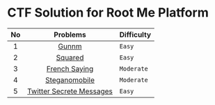 # CTF Solution for Root Me Platform

| **No** | **Problems** | **Difficulty** |
| :----: | :----------: | :------------- |
| 1	 | [Gunnm](https://github.com/aveenain/CTF-Solution/tree/main/Root%20Me/Steganography/Gunnm_Complete) | `Easy` |
| 2	 | [Squared](https://github.com/aveenain/CTF-Solution/tree/main/Root%20Me/Steganography/Squared_Complete) | `Easy` |
| 3	 | [French Saying](https://github.com/aveenain/CTF-Solution/tree/main/Root%20Me/Steganography/French%20Saying_Complete) | `Moderate` |
| 4	 | [Steganomobile](https://github.com/aveenain/CTF-Solution/tree/main/Root%20Me/Steganography/Steganomobile_Complete) | `Moderate` |
| 5	 | [Twitter Secrete Messages](https://github.com/aveenain/CTF-Solution/tree/main/Root%20Me/Steganography/Twitter%20Secrete%20Messages_Complete) | `Easy` |